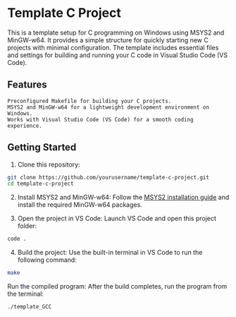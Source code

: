 # Template C Project

This is a template setup for C programming on Windows using MSYS2 and MinGW-w64. 
It provides a simple structure for quickly starting new C projects with minimal configuration. 
The template includes essential files and settings for building and running your C code in Visual Studio Code (VS Code).

## Features

    Preconfigured Makefile for building your C projects.
    MSYS2 and MinGW-w64 for a lightweight development environment on Windows.
    Works with Visual Studio Code (VS Code) for a smooth coding experience.

## Getting Started

1. Clone this repository:

```bash
git clone https://github.com/yourusername/template-c-project.git
cd template-c-project
```

2. Install MSYS2 and MinGW-w64: Follow the [MSYS2 installation guide](https://www.msys2.org/) and install the required MinGW-w64 packages.

3. Open the project in VS Code: Launch VS Code and open this project folder:
```bash
code .
```

4. Build the project: Use the built-in terminal in VS Code to run the following command:
```bash
make
```

Run the compiled program: After the build completes, run the program from the terminal:
```bash
./template_GCC
```